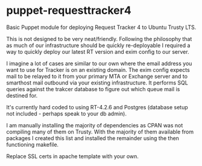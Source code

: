 puppet-requesttracker4
======================

Basic Puppet module for deploying Request Tracker 4 to Ubuntu Trusty LTS.

This is not designed to be very neat/friendly. Following the philosophy that as much
of our infrastructure should be quickly re-deployable I required a way to quickly deploy
our latest RT version and exim config to our server.

I imagine a lot of cases are similar to our own where the email address you
want to use for Tracker is on an existing domain. The exim config expects mail
to be relayed to it from your primary MTA or Exchange server and to smarthost
mail outbound via your existing infrastructure. It performs SQL queries against
the trakcer database to figure out which queue mail is destined for.

It's currently hard coded to using RT-4.2.6 and Postgres (database setup not
included - perhaps speak to your db admin).

I am manually installing the majority of dependencies as CPAN was not compiling
many of them on Trusty. With the majority of them available from packages I 
created this list and installed the remainder using the then functioning makefile.

Replace SSL certs in apache template with your own.

